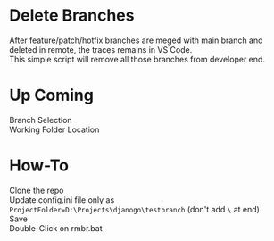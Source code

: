 # Delete Branches
After feature/patch/hotfix branches are meged with main branch and deleted in remote, the traces remains in VS Code.\
This simple script will remove all those branches from developer end.

# Up Coming
Branch Selection\
Working Folder Location

# How-To
Clone the repo\
Update config.ini file only as\
`ProjectFolder=D:\Projects\djanogo\testbranch` (don't add `\` at end) \
Save\
Double-Click on rmbr.bat
